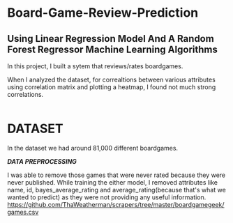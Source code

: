 # Board-Game-Review-Prediction
## Using Linear Regression Model And A Random Forest Regressor Machine Learning Algorithms
In this project, I built a sytem that reviews/rates boardgames. 

When I analyzed the dataset, for correaltions between various attributes using correlation matrix and plotting a heatmap, I found not much strong correlations.

![]()

# DATASET
In the dataset we had around 81,000 different boardgames.

**_DATA PREPROCESSING_**

I was able to remove those games that were never rated because they were never published.
While training the either model, I removed attributes like name, id, bayes_average_rating and average_rating(because that's what we wanted to predict) as they were not providing any useful information. 
https://github.com/ThaWeatherman/scrapers/tree/master/boardgamegeek/games.csv


